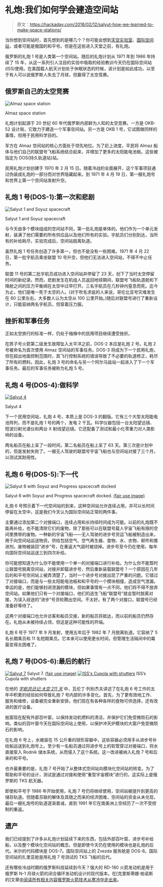 # 礼炮:我们如何学会建造空间站

> 原文：<https://hackaday.com/2018/02/12/salyut-how-we-learned-to-make-space-stations/>

当你想到空间站时，首先想到的是哪几个？你可能会想到[天空实验室](https://hackaday.com/2015/10/14/hacking-when-it-counts-much-space-station-hacking-saved-skylab/)、[国际空间站](https://hackaday.com/2015/08/30/its-10-pm-do-you-know-where-your-space-station-is-at/)，或者可能是俄国的和平号。但是在这些进入天堂之前，有礼炮。

俄罗斯的礼炮 1 号是人类第一个空间站。随后的礼炮计划从 1971 年到 1986 年持续了 15 年，从这一系列引人注目的实验中吸取的经验教训今天仍在国际空间站(ISS)使用。在美国载人航天计划处于休眠状态的时候，该计划是如此成功，以至于有人可以说俄罗斯人失去了月球，但赢得了太空竞赛。

## 俄罗斯自己的太空竞赛

![Almaz space station](img/02d3976c7dfa765353140d68aafb1942.png)

Almaz space station

礼炮计划起源于 20 世纪 60 年代俄罗斯内部鲜为人知的太空竞赛。一方是 OKB-52 设计局，它致力于建造一个军事空间站。另一方是 OKB 1 号，它试图做同样的事情，但用于民用科学目的。

军方在 Almaz 空间站的核心方面处于领先地位。为了赶上进度，平民将 Almaz 船体与他们自己的联盟号飞船系统结合起来，并增加了更多的太阳能电池板。这些被指定为 DOS(持久轨道站)站。

民用礼炮计划创建于 1970 年 2 月 15 日。随着冷战的全面展开，这个军事项目通过伪装成礼炮的一部分而对世界隐藏起来。到 1971 年 4 月 19 日，第一艘礼炮号和世界上第一个空间站发射升空。

## 礼炮 1 号(DOS-1):第一次和悲剧

![Salyut 1 and Soyuz spacecraft](img/40836f2e0a7af9345beef833f12c70c2.png)

Salyut 1 and Soyuz spacecraft

与今天由多个模块组成的空间站不同，第一批礼炮是单体的。他们作为一个单元发射，装满了他们需要的所有供应品以及他们所有的实验。宇航员们分别到达，当所有的补给耗尽，实验完成后，空间站脱离轨道。

虽然礼炮 1 号任务创造了许多第一，但也不是没有一些困难。1971 年 4 月 22 日，第一批宇航员乘坐联盟 10 号升空，但他们无法进入空间站，不得不中止任务。

联盟 11 号的第二批宇航员成功进入空间站并停留了 23 天，创下了当时太空停留时间的新纪录。然而，悲剧发生在机组人员返回地球期间，联盟号飞船轨道舱和下降舱之间的压力平衡阀在太空中过早打开。三名宇航员在几秒钟内窒息而死。迄今为止，他们是唯一死于太空的人。(对于吹毛求疵的人来说，哥伦比亚号灾难发生在 60 公里左右，大多数人认为太空从 100 公里开始。)随后对联盟号进行了重新设计，只能容纳两名宇航员，但穿着压力服。

## 挫折和军事任务

正如太空旅行的标准一样，仍处于襁褓中的民用项目继续遭受挫折。

在质子号火箭第二级发生故障坠入太平洋之前，DOS-2 本应是礼炮 2 号。礼炮 2 号被命名为首次使用 Almaz 空间站的军事任务。DOS-3 将成为下一个民用礼炮，但在超出地面控制范围时，其飞行控制系统的错误导致了不必要的轨道修正，耗尽了所有的燃料。因此，礼炮 3 号的命名与另一个阿尔马兹站一起进入了下一个军事任务。最后的军事任务被称为礼炮 5 号。

## 礼炮 4 号(DOS-4):做科学

[![Salyut 4](img/d9c24a5ee66ec67750ab5e42c180f27e.png)](https://hackaday.com/wp-content/uploads/2018/02/salyut-4_diagram.gif)

Salyut 4

下一个民用空间站，礼炮 4 号，本质上是 DOS-3 的翻版。它有三个大型太阳能电池阵列，而不是礼炮 1 号的两个，发电 2 千瓦。科学仪器包括一台太阳望远镜、短波衍射光谱仪和两台 X 射线望远镜。它还配备了测试和最小化零重力对人类影响的设备。

两名船员在船上呆了一段时间，第二名船员在船上呆了 63 天。第三次是计划中的，但是发射失败了。一艘无人驾驶的联盟号宇宙飞船也与空间站对接了三个月，以测试其耐用性。

## 礼炮 6 号(DOS-5):下一代

![Salyut 6 with Soyuz and Progress spacecraft docked](img/cba96615c3919267b82fa0a2b72be7ec.png)

Salyut 6 with Soyuz and Progress spacecraft docked. [(fair use image)](https://en.wikipedia.org/wiki/File:Salyut_6.jpg)

礼炮 6 号预示着下一代空间站的到来，这种空间站允许连续占用，并可以长时间停留在太空中，这是我们今天认为国际空间站正常的两件事。

主要通过添加第二个对接端口，连续占用和长持续时间成为可能。以前的礼炮既不能再补给，也不能清除它们的废物，除了那些可以在联盟号载人宇宙飞船有限的空间里携带的废物。一种新的宇宙飞船——无人驾驶的进步号货运飞船被制造出来，用于向空间站运送物资。供给包括空气、空气再生器、食物、水、衣物、邮件和推进剂。废物被装回“进步”号，在重返大气层时被烧掉。进步号至今仍在使用，每年向国际空间站运送三到四次补给。

你可能想知道为什么你不能使用一个单一的对接端口进行补给。为什么你不能暂时让联盟号脱离空间站，对接并卸载进步号，然后重新装载联盟号？一个原因在几年后的和平号空间站上被弄清楚了，当时一个进步号对接出现了严重的问题。它错过了对接端口，而是与一些太阳能电池板和和平号的一个模块相撞，造成空气泄漏。幸运的是，他们能够封闭泄漏的模块，但如果事情有一点不同，他们将不得不放弃空间站。如果他们只有一个对接端口，他们的逃生飞船“联盟号”就会暂时脱离对接，为误入歧途的“进步”号货轮腾出空间。不太好。有了两个对接口，联盟号已经准备好等待了。

这两个对接端口也允许访客和船员交接，新的船员将抵达，而以前的船员仍然存在。礼炮从未被持续占领，但这是这种可能性的开端。

礼炮 6 号于 1977 年 9 月发射，使用五年后于 1982 年 7 月脱离轨道。它容纳了 5 名长期乘员和 11 名短期乘员。它本来可以使用更长时间，但管理生活隔间中的霉菌变得太困难了。

## 礼炮 7 号(DOS-6):最后的航行

 [![Salyut 7](img/cb4ae3adb161dd54f565ce128fb5479c.png "Salyut 7")](https://hackaday.com/2018/02/12/salyut-how-we-learned-to-make-space-stations/salyut7/) Salyut 7\. [(fair use image)](https://en.wikipedia.org/wiki/File:Salyut7.jpg) [![ISS's Cupola with shutters](img/20099d2b9f9aba6feea2463620d2f742.png "ISS's Cupola with shutters")](https://hackaday.com/2018/02/12/salyut-how-we-learned-to-make-space-stations/1280px-exterior_of_cupola_-_exp28/) ISS’s Cupola with shutters

在他的 [*宇航员日记:太空 211 天*](https://www.amazon.com/Diary-Cosmonaut-211-Days-Space/dp/0553287788/ref=sr_1_1) 中，瓦伦丁·列别杰夫讲述了在礼炮 6 号工作的五年中积累的经验如何导致礼炮 7 号内部的许多变化。首先，为了更有效地工作、服务和维修，设备被完全重新安排。他们现在有各种各样的食物可供选择，还有改进的医疗设备。

舷窗现在配有外部百叶窗，以保持发动机燃料的清洁，并保护它们免受微陨石的影响。类似的百叶窗今天在国际空间站上使用，以保护冲天炉模块的大窗户免受微陨石的影响。

在礼炮 6 号上，水被装在 15 公斤重的球形容器中，这些容器必须用手从进步号补给船运送到礼炮号上。至少有一名船员通过将进步号上的软管穿过对接端口，将水直接泵入 Rodnik 储水系统，从而侵入了这个系统。这一改进被纳入礼炮 7 号和后来的和平号。

也许最重要的是，礼炮 7 号开始了从整体式空间站向模块化空间站的转变。为了帮助和平号的设计，测试是通过对接和使用“重型宇宙模块”进行的，这实际上是俄罗斯的 TKS 航天器。

即使和平号于 1986 年开始使用，礼炮 7 号仍将继续使用，空间站被提升到更高的储存轨道。但随着苏联的解体及其随之而来的经济困难，空间站的资金从未兑现，最后一艘礼炮号的轨道逐渐衰减，直到 1991 年它在南美洲上空经历了一次不受控制的重返。

## 遗产

我们已经提到了许多从礼炮计划延续下来的东西，包括外部百叶窗，进步号补给船，以及整个模块化空间站的概念。但是即使今天仍在使用的模块也是礼炮的后代。米尔的代码模块是 DOS-7。国际空间站上的 Zvezda 服务舱是 DOS-8。国际空间站的扎里亚舱是用礼炮 7 号测试的 TKS 飞船的后代。

还有哪些冷战时期的俄罗斯科技延续到今天？强大的 RD-180 火箭发动机是用于俄罗斯 N-1 月球火箭的闭合循环发动机设计的现代版本。在[克里斯蒂娜·帕诺斯的]文章[中阅读所有相关内容俄罗斯火箭技术从寒冷中走出来](https://hackaday.com/2016/02/03/russian-rocket-technology-comes-in-from-the-cold/)。